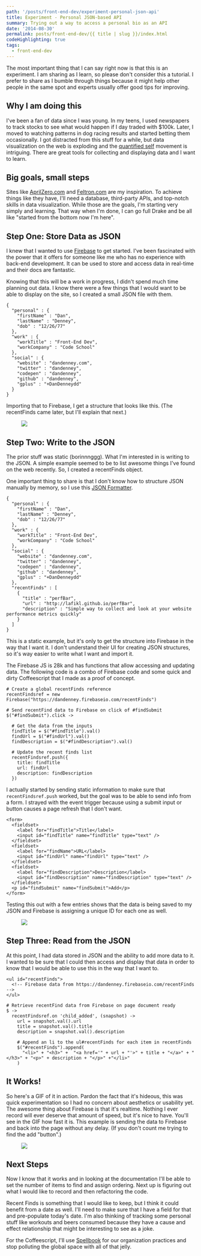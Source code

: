 ```yaml
---
path: '/posts/front-end-dev/experiment-personal-json-api'
title: Experiment - Personal JSON-based API
summary: Trying out a way to access a personal bio as an API
date: '2014-08-30'
permalink: posts/front-end-dev/{{ title | slug }}/index.html
codeHighlighting: true
tags:
  - front-end-dev
---
```


The most important thing that I can say right now is that this is an experiment. I am sharing as I learn, so please don't consider this a tutorial. I prefer to share as I bumble through things because it might help other people in the same spot and experts usually offer good tips for improving.

## Why I am doing this

I've been a fan of data since I was young. In my teens, I used newspapers to track stocks to see what would happen if I day traded with \$100k. Later, I moved to watching patterns in dog racing results and started betting them occasionally. I got distracted from this stuff for a while, but data visualization on the web is exploding and the [quantified self](http://en.wikipedia.org/wiki/Quantified_Self) movement is intriguing. There are great tools for collecting and displaying data and I want to learn.

## Big goals, small steps

Sites like [AprilZero.com](http://aprilzero.com) and [Feltron.com](http://feltron.com) are my inspiration. To achieve things like they have, I'll need a database, third-party APIs, and top-notch skills in data visualization. While those are the goals, I'm starting very simply and learning. That way when I'm done, I can go full Drake and be all like "started from the bottom now I'm here".

## Step One: Store Data as JSON

I knew that I wanted to use [Firebase](https://www.firebase.com) to get started. I've been fascinated with the power that it offers for someone like me who has no experience with back-end development. It can be used to store and access data in real-time and their docs are fantastic.

Knowing that this will be a work in progress, I didn't spend much time planning out data. I know there were a few things that I would want to be able to display on the site, so I created a small JSON file with them.

    {
      "personal" : {
        "firstName" : "Dan",
        "lastName" : "Denney",
        "dob" : "12/26/77"
      },
      "work" : {
        "workTitle" : "Front-End Dev",
        "workCompany" : "Code School"
      },
      "social" : {
        "website" : "dandenney.com",
        "twitter" : "dandenney",
        "codepen" : "dandenney",
        "github" : "dandenney",
        "gplus" : "+DanDenneydd"
      }
    }

Importing that to Firebase, I get a structure that looks like this. (The recentFinds came later, but I'll explain that next.)

<figure>

![](./screenshot-json.png)

</figure>

## Step Two: Write to the JSON

The prior stuff was static (borinnnggg). What I'm interested in is writing to the JSON. A simple example seemed to be to list awesome things I've found on the web recently. So, I created a recentFinds object.

One important thing to share is that I don't know how to structure JSON manually by memory, so I use this [JSON Formatter](http://jsonformatter.curiousconcept.com).

    {
      "personal" : {
        "firstName" : "Dan",
        "lastName" : "Denney",
        "dob" : "12/26/77"
      },
      "work" : {
        "workTitle" : "Front-End Dev",
        "workCompany" : "Code School"
      },
      "social" : {
        "website" : "dandenney.com",
        "twitter" : "dandenney",
        "codepen" : "dandenney",
        "github" : "dandenney",
        "gplus" : "+DanDenneydd"
      },
      "recentFinds" : [
        {
          "title" : "perfBar",
          "url" : "http://lafikl.github.io/perfBar",
          "description" : "Simple way to collect and look at your website performance metrics quickly"
        }
      ]
    }

This is a static example, but it's only to get the structure into Firebase in the way that I want it. I don't understand their UI for creating JSON structures, so it's way easier to write what I want and import it.

The Firebase JS is 28k and has functions that allow accessing and updating data. The following code is a combo of Firebase code and some quick and dirty Coffeescript that I made as a proof of concept.

    # Create a global recentFinds reference
    recentFindsref = new Firebase("https://dandenney.firebaseio.com/recentFinds")

    # Send recentFind data to Firebase on click of #findSubmit
    $("#findSubmit").click ->

      # Get the data from the inputs
      findTitle = $("#findTitle").val()
      findUrl = $("#findUrl").val()
      findDescription = $("#findDescription").val()

      # Update the recent finds list
      recentFindsref.push({
        title: findTitle
        url: findUrl
        description: findDescription
      })

I actually started by sending static information to make sure that `recentFindsref.push` worked, but the goal was to be able to send info from a form. I strayed with the event trigger because using a submit input or button causes a page refresh that I don't want.

    <form>
      <fieldset>
        <label for="findTitle">Title</label>
        <input id="findTitle" name="findTitle" type="text" />
      </fieldset>
      <fieldset>
        <label for="findName">URL</label>
        <input id="findUrl" name="findUrl" type="text" />
      </fieldset>
      <fieldset>
        <label for="findDescription">Description</label>
        <input id="findDescription" name="findDescription" type="text" />
      </fieldset>
      <p id="findSubmit" name="findSubmit">Add</p>
    </form>

Testing this out with a few entries shows that the data is being saved to my JSON and Firebase is assigning a unique ID for each one as well.

<figure>

![](./screenshot-recentfinds.png)

</figure>

## Step Three: Read from the JSON

At this point, I had data stored in JSON and the ability to add more data to it. I wanted to be sure that I could then access and display that data in order to know that I would be able to use this in the way that I want to.

    <ul id="recentFinds">
      <!-- Firebase data from https://dandenney.firebaseio.com/recentFinds -->
    </ul>

    # Retrieve recentFind data from Firebase on page document ready
    $ ->
      recentFindsref.on 'child_added', (snapshot) ->
        url = snapshot.val().url
        title = snapshot.val().title
        description = snapshot.val().description

        # Append an li to the ul#recentFinds for each item in recentFinds
        $("#recentFinds").append(
          "<li>" + "<h3>" +  "<a href='" + url + "'>" + title + "</a>" + "</h3>" + "<p>" + description + "</p>" +"</li>"
        )

## It Works!

So here's a GIF of it in action. Pardon the fact that it's hideous, this was quick experimentation so I had no concern about aesthetics or usability yet. The awesome thing about Firebase is that it's realtime. Nothing I ever record will ever deserve that amount of speed, but it's nice to have. You'll see in the GIF how fast it is. This example is sending the data to Firebase and back into the page without any delay. (If you don't count me trying to find the add "button".)

<figure>

![](./by-golly-it-works.gif)

</figure>

## Next Steps

Now I know that it works and in looking at the documentation I'll be able to set the number of items to find and assign ordering. Next up is figuring out what I would like to record and then refactoring the code.

Recent Finds is something that I would like to keep, but I think it could benefit from a date as well. I'll need to make sure that I have a field for that and pre-populate today's date. I'm also thinking of tracking some personal stuff like workouts and beers consumed because they have a cause and effect relationship that might be interesting to see as a joke.

For the Coffeescript, I'll use [Spellbook](https://github.com/spellbook/spellbook) for our organization practices and stop polluting the global space with all of that jelly.
